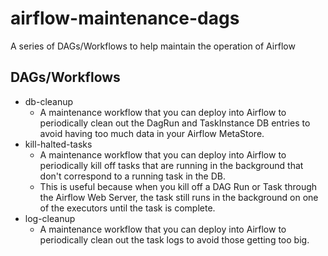 # airflow-maintenance-dags
A series of DAGs/Workflows to help maintain the operation of Airflow

## DAGs/Workflows

* db-cleanup
    * A maintenance workflow that you can deploy into Airflow to periodically clean out the DagRun and TaskInstance DB entries to avoid having too much data in your Airflow MetaStore.
* kill-halted-tasks
    * A maintenance workflow that you can deploy into Airflow to periodically kill off tasks that are running in the background that don't correspond to a running task in the DB.
    * This is useful because when you kill off a DAG Run or Task through the Airflow Web Server, the task still runs in the background on one of the executors until the task is complete.
* log-cleanup
    * A maintenance workflow that you can deploy into Airflow to periodically clean out the task logs to avoid those getting too big.
